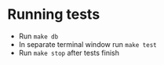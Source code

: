 
# Running tests

- Run `make db`
- In separate terminal window run `make test`
- Run `make stop` after tests finish
